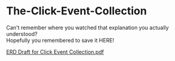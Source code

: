# The-Click-Event-Collection
Can't remember where you watched that explanation you actually understood?  
Hopefully you remembered to save it HERE!

[ERD Draft for Click Event Collection.pdf](https://github.com/rgulbrandson27/The-Click-Event-Collection/files/14554501/ERD.Draft.for.Click.Event.Collection.pdf)
